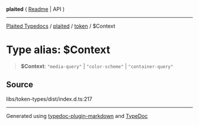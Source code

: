 **plaited** ( [Readme](../../README.md) \| API )

***

[Plaited Typedocs](../../../modules.md) / [plaited](../../modules.md) / [token](../README.md) / $Context

# Type alias: $Context

> **$Context**: `"media-query"` \| `"color-scheme"` \| `"container-query"`

## Source

libs/token-types/dist/index.d.ts:217

***

Generated using [typedoc-plugin-markdown](https://www.npmjs.com/package/typedoc-plugin-markdown) and [TypeDoc](https://typedoc.org/)
